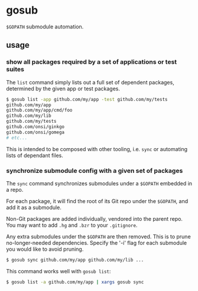 # gosub

`$GOPATH` submodule automation.


## usage

### show all packages required by a set of applications or test suites

The `list` command simply lists out a full set of dependent packages,
determined by the given app or test packages.

```sh
$ gosub list -app github.com/my/app -test github.com/my/tests
github.com/my/app
github.com/my/app/cmd/foo
github.com/my/lib
github.com/my/tests
github.com/onsi/ginkgo
github.com/onsi/gomega
# etc...
```

This is intended to be composed with other tooling, i.e. `sync` or automating
lists of dependant files.


### synchronize submodule config with a given set of packages

The `sync` command synchronizes submodules under a `$GOPATH` embedded in a repo.

For each package, it will find the root of its Git repo under the `$GOPATH`,
and add it as a submodule.

Non-Git packages are added individually, vendored into the parent repo. You may
want to add `.hg` and `.bzr` to your `.gitignore`.

Any extra submodules under the `$GOPATH` are then removed. This is to prune
no-longer-needed dependencies. Specify the '-i' flag for each submodule you 
would like to avoid pruning.

```sh
$ gosub sync github.com/my/app github.com/my/lib ...
```

This command works well with `gosub list`:

```sh
$ gosub list -a github.com/my/app | xargs gosub sync
```
